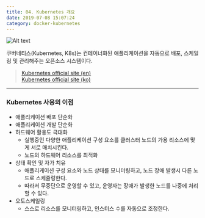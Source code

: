 ```yaml
---
title: 04. Kubernetes 개요
date: 2019-07-08 15:07:24
category: docker-kubernetes
---
```


![Alt text](https://d33wubrfki0l68.cloudfront.net/1567471e7c58dc9b7d9c65dcd54e60cbf5870daa/da576/_common-resources/images/flower.png) 

쿠버네티스(Kubernetes, K8s)는 컨테이너화된 애플리케이션을 자동으로 배포, 스케일링 및 관리해주는 오픈소스 시스템이다.


> [Kubernetes official site \(en\)](https://kubernetes.io/) \
> [Kubernetes official site \(ko\)](https://kubernetes.io/ko)
---

### Kubernetes 사용의 이점
- 애플리케이션 배포 단순화
- 애플리케이션 개발 단순화
- 하드웨어 활용도 극대화
    - 실행중인 다양한 애플리케이션 구성 요소를 클러스터 노드의 가용 리소스에 맞게 서로 매치시킨다.
    - 노드의 하드웨어 리소스를 최적화
- 상태 확인 및 자가 치유
    - 애플리케이션 구성 요소와 노드 상태를 모니터링하고, 노드 장애 발생시 다른 노드로 스케쥴링한다.
    - 따라서 무중단으로 운영할 수 있고, 운영자는 장애가 발생한 노드를 나중에 처리할 수 있다.
- 오토스케일링
    - 스스로 리소스를 모니터링하고, 인스터스 수를 자동으로 조정한다.

